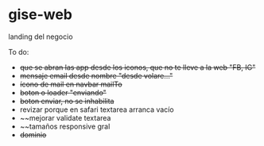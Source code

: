 # gise-web
landing del negocio

To do:
- ~~que se abran las app desde los iconos, que no te lleve a la web "FB, IG"~~
- ~~mensaje email desde nombre "desde volare..."~~
- ~~ícono de mail en navbar mailTo~~
- ~~boton o loader "enviando"~~
- ~~boton enviar, no se inhabilita~~
- revizar porque en safari textarea arranca vacío
- ~~mejorar validate textarea
- ~~tamaños responsive gral
- ~~dominio~~



